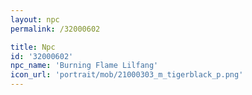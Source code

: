 ```yaml
---
layout: npc
permalink: /32000602

title: Npc
id: '32000602'
npc_name: 'Burning Flame Lilfang'
icon_url: 'portrait/mob/21000303_m_tigerblack_p.png'
---
```

